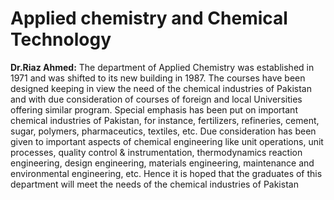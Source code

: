 # Applied chemistry and Chemical Technology
**Dr.Riaz Ahmed:**
The department of Applied Chemistry was established in 1971 and was shifted to its new building in 1987. The courses have been designed keeping in view the need of the chemical industries of Pakistan and with due consideration of courses of foreign and local Universities offering similar program. Special emphasis has been put on important chemical industries of Pakistan, for instance, fertilizers, refineries, cement, sugar, polymers, pharmaceutics, textiles, etc. Due consideration has been given to important aspects of chemical engineering like unit operations, unit processes, quality control & instrumentation, thermodynamics reaction engineering, design engineering, materials engineering, maintenance and environmental engineering, etc. Hence it is hoped that the graduates of this department will meet the needs of the chemical industries of Pakistan
